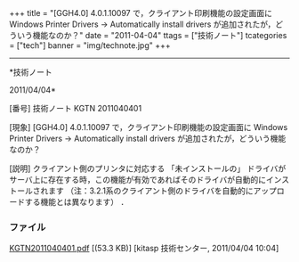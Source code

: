 ﻿+++
title = "[GGH4.0] 4.0.1.10097 で，クライアント印刷機能の設定画面に Windows Printer Drivers → Automatically install drivers が追加されたが，どういう機能なのか？"
date = "2011-04-04"
ttags = ["技術ノート"]
tcategories = ["tech"]
banner = "img/technote.jpg"
+++

-----------------------------------------------------------------------------------------------------------------------------

*技術ノート

2011/04/04*


[番号]
技術ノート KGTN 2011040401

[現象]
[GGH4.0] 4.0.1.10097 で，クライアント印刷機能の設定画面に Windows
Printer Drivers → Automatically install drivers
が追加されたが，どういう機能なのか？

[説明]
クライアント側のプリンタに対応する 「未インストールの」
ドライバがサーバ上に存在する時，この機能が有効であればそのドライバが自動的にインストールされます
（注：3.2.1系のクライアント側のドライバを自動的にアップロードする機能とは異なります）
．


### ファイル

 
 


[KGTN2011040401.pdf](http://techreport.kitasp.net/attachments/download/538/KGTN2011040401.pdf)
 [(53.3 KB)] [kitasp 技術センター, 2011/04/04
10:04]


 


 

